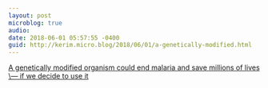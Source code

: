 ```yaml
---
layout: post
microblog: true
audio: 
date: 2018-06-01 05:57:55 -0400
guid: http://kerim.micro.blog/2018/06/01/a-genetically-modified.html
---
```

[A genetically modified organism could end malaria and save millions of lives \— if we decide to use it](http://www.vox.com/science-and-health/2018/5/31/17344406/crispr-mosquito-malaria-gene-drive-editing-target-africa-regulation-gmo)

